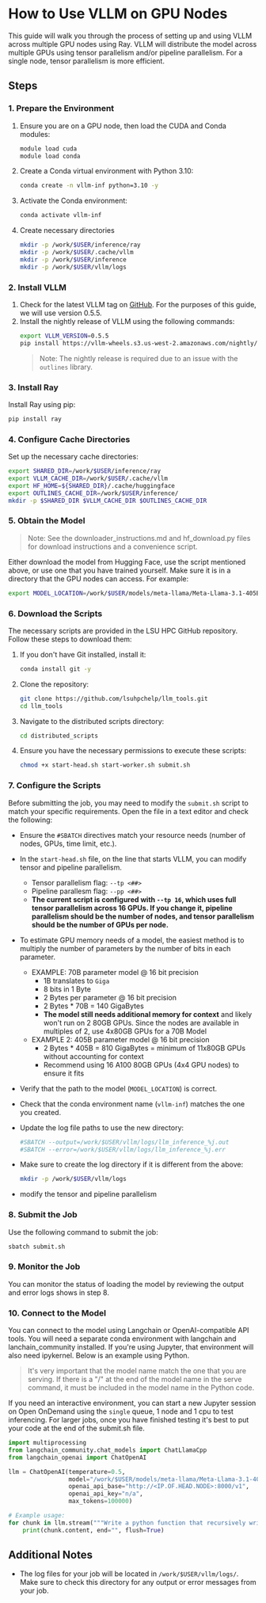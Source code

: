 # How to Use VLLM on GPU Nodes

This guide will walk you through the process of setting up and using VLLM across multiple GPU nodes using Ray. VLLM will distribute the model across multiple GPUs using tensor parallelism and/or pipeline parallelism. For a single node, tensor parallelism is more efficient. 

## Steps

### 1. Prepare the Environment

1. Ensure you are on a GPU node, then load the CUDA and Conda modules:
   ```bash
   module load cuda
   module load conda
   ```
2. Create a Conda virtual environment with Python 3.10:
   ```bash
   conda create -n vllm-inf python=3.10 -y
   ```
3. Activate the Conda environment:
   ```bash
   conda activate vllm-inf
   ```
4. Create necessary directories
   ```bash
   mkdir -p /work/$USER/inference/ray
   mkdir -p /work/$USER/.cache/vllm
   mkdir -p /work/$USER/inference
   mkdir -p /work/$USER/vllm/logs
   ```

### 2. Install VLLM

1. Check for the latest VLLM tag on [GitHub](https://github.com/vllm-project/vllm). For the purposes of this guide, we will use version 0.5.5.
2. Install the nightly release of VLLM using the following commands:
   ```bash
   export VLLM_VERSION=0.5.5
   pip install https://vllm-wheels.s3.us-west-2.amazonaws.com/nightly/vllm-${VLLM_VERSION}-cp38-abi3-manylinux1_x86_64.whl
   ```
   > Note: The nightly release is required due to an issue with the `outlines` library.

### 3. Install Ray

Install Ray using pip:

```bash
pip install ray
```

### 4. Configure Cache Directories

Set up the necessary cache directories:

```bash
export SHARED_DIR=/work/$USER/inference/ray
export VLLM_CACHE_DIR=/work/$USER/.cache/vllm
export HF_HOME=${SHARED_DIR}/.cache/huggingface
export OUTLINES_CACHE_DIR=/work/$USER/inference/
mkdir -p $SHARED_DIR $VLLM_CACHE_DIR $OUTLINES_CACHE_DIR
```

### 5. Obtain the Model

> Note: See the downloader_instructions.md and hf_download.py files for download instructions and a convenience script.

Either download the model from Hugging Face, use the script mentioned above, or use one that you have trained yourself. Make sure it is in a directory that the GPU nodes can access. For example:

```bash
export MODEL_LOCATION=/work/$USER/models/meta-llama/Meta-Llama-3.1-405B-Instruct
```

### 6. Download the Scripts

The necessary scripts are provided in the LSU HPC GitHub repository. Follow these steps to download them:

1. If you don't have Git installed, install it:

   ```bash
   conda install git -y
   ```

2. Clone the repository:

   ```bash
   git clone https://github.com/lsuhpchelp/llm_tools.git
   cd llm_tools
   ```

3. Navigate to the distributed scripts directory:

   ```bash
   cd distributed_scripts
   ```

4. Ensure you have the necessary permissions to execute these scripts:
   ```bash
   chmod +x start-head.sh start-worker.sh submit.sh
   ```

### 7. Configure the Scripts

Before submitting the job, you may need to modify the `submit.sh` script to match your specific requirements. Open the file in a text editor and check the following:

- Ensure the `#SBATCH` directives match your resource needs (number of nodes, GPUs, time limit, etc.).
- In the `start-head.sh` file, on the line that starts VLLM, you can modify tensor and pipeline parallelism.
  - Tensor parallelism flag: `--tp <##>`
  - Pipeline parallesm flag: `--pp <##>`
  - **The current script is configured with `--tp 16`, which uses full tensor parallelism across 16 GPUs. If you change it, pipeline parallelism should be the number of nodes, and tensor parallelism should be the number of GPUs per node.**
- To estimate GPU memory needs of a model, the easiest method is to multiply the number of parameters by the number of bits in each parameter.
  - EXAMPLE: 70B parameter model @ 16 bit precision
    - 1B translates to `Giga`
    - 8 bits in 1 Byte
    - 2 Bytes per parameter @ 16 bit precision
    - 2 Bytes \* 70B = 140 GigaBytes
    - **The model still needs additional memory for context** and likely won't run on 2 80GB GPUs. Since the nodes are available in multiples of 2, use 4x80GB GPUs for a 70B Model
  - EXAMPLE 2: 405B parameter model @ 16 bit precision
    - 2 Bytes \* 405B = 810 GigaBytes = minimum of 11x80GB GPUs without accounting for context
    - Recommend using 16 A100 80GB GPUs (4x4 GPU nodes) to ensure it fits

- Verify that the path to the model (`MODEL_LOCATION`) is correct.
- Check that the conda environment name (`vllm-inf`) matches the one you created.
- Update the log file paths to use the new directory:
  ```bash
  #SBATCH --output=/work/$USER/vllm/logs/llm_inference_%j.out
  #SBATCH --error=/work/$USER/vllm/logs/llm_inference_%j.err
  ```
- Make sure to create the log directory if it is different from the above:
  ```bash
  mkdir -p /work/$USER/vllm/logs
  ```
- modify the tensor and pipeline parallelism

### 8. Submit the Job

Use the following command to submit the job:

```bash
sbatch submit.sh
```

### 9. Monitor the Job

You can monitor the status of loading the model by reviewing the output and error logs shows in step 8.

### 10. Connect to the Model

You can connect to the model using Langchain or OpenAI-compatible API tools. You will need a separate conda environment with langchain and lanchain_community installed. If you're using Jupyter, that environment will also need ipykernel. Below is an example using Python.

> It's very important that the model name match the one that you are serving. If there is a "/" at the end of the model name in the serve command, it must be included in the model name in the Python code.

If you need an interactive environment, you can start a new Jupyter session on Open OnDemand using the `single` queue, 1 node and 1 cpu to test inferencing. For larger jobs, once you have finished testing it's best to put your code at the end of the submit.sh file.

```python
import multiprocessing
from langchain_community.chat_models import ChatLlamaCpp
from langchain_openai import ChatOpenAI

llm = ChatOpenAI(temperature=0.5,
                 model="/work/$USER/models/meta-llama/Meta-Llama-3.1-405B-Instruct",
                 openai_api_base="http://<IP.OF.HEAD.NODE>:8000/v1",
                 openai_api_key="n/a",
                 max_tokens=100000)

# Example usage:
for chunk in llm.stream("""Write a python function that recursively writes new python functions."""):
    print(chunk.content, end="", flush=True)
```

## Additional Notes

- The log files for your job will be located in `/work/$USER/vllm/logs/`. Make sure to check this directory for any output or error messages from your job.
